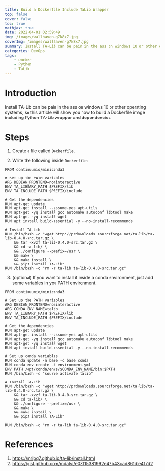 ```yaml
---
title: Build a Dockerfile Include TaLib Wrapper
top: false
cover: false
toc: true
mathjax: true
date: 2022-04-01 02:59:49
img: /images/wallhaven-g7k8x7.jpg
coverImg: /images/wallhaven-g7k8x7.jpg
summary: Install TA-Lib can be pain in the ass on windows 10 or other operating systems, so this article will show you how to build a Dockerfile image including Python TA-Lib wrapper and dependencies. 
categories: DevOps
tags:
	- Docker
	- Python
	- TaLib
---
```


# Introduction

Install TA-Lib can be pain in the ass on windows 10 or other operating systems, so this article will show you how to build a Dockerfile image including Python TA-Lib wrapper and dependencies. 

# Steps

1. Create a file called `Dockerfile`.

2. Write the following inside `Dockerfile`:

```
FROM continuumio/miniconda3

# Set up the PATH variables
ARG DEBIAN_FRONTEND=noninteractive
ENV TA_LIBRARY_PATH $PREFIX/lib
ENV TA_INCLUDE_PATH $PREFIX/include

# Get the dependencies
RUN apt-get update
RUN apt-get install --assume-yes apt-utils
RUN apt-get -yq install gcc automake autoconf libtool make
RUN apt-get -yq install wget
RUN apt install build-essential -y --no-install-recommends

# Install TA-Lib
RUN /bin/bash -c "wget http://prdownloads.sourceforge.net/ta-lib/ta-lib-0.4.0-src.tar.gz \
    && tar -xvzf ta-lib-0.4.0-src.tar.gz \
    && cd ta-lib/ \
    && ./configure --prefix=/usr \
    && make \
    && make install \
    && pip3 install TA-Lib"
RUN /bin/bash -c "rm -r ta-lib ta-lib-0.4.0-src.tar.gz"
```

3. (optional) If you want to install it inside a conda environment, just add some variables in you PATH environment.

```
FROM continuumio/miniconda3

# Set up the PATH variables
ARG DEBIAN_FRONTEND=noninteractive
ARG CONDA_ENV_NAME=talib
ENV TA_LIBRARY_PATH $PREFIX/lib
ENV TA_INCLUDE_PATH $PREFIX/include

# Get the dependencies
RUN apt-get update
RUN apt-get install --assume-yes apt-utils
RUN apt-get -yq install gcc automake autoconf libtool make
RUN apt-get -yq install wget
RUN apt install build-essential -y --no-install-recommends

# Set up conda variables
RUN conda update -n base -c base conda
RUN conda env create -f environment.yml
ENV PATH /opt/conda/envs/$CONDA_ENV_NAME/bin:$PATH
RUN /bin/bash -c "source activate talib"

# Install TA-Lib
RUN /bin/bash -c "wget http://prdownloads.sourceforge.net/ta-lib/ta-lib-0.4.0-src.tar.gz \
    && tar -xvzf ta-lib-0.4.0-src.tar.gz \
    && cd ta-lib/ \
    && ./configure --prefix=/usr \
    && make \
    && make install \
    && pip3 install TA-Lib"

RUN /bin/bash -c "rm -r ta-lib ta-lib-0.4.0-src.tar.gz"
```

# References

1. https://mrjbq7.github.io/ta-lib/install.html
2. https://gist.github.com/mdalvi/e08115381992e42b43cad861dfe417d2